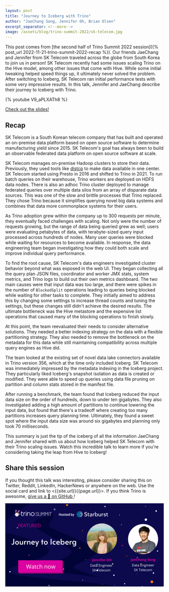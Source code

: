 ```yaml
---
layout: post
title: "Journey to Iceberg with Trino"
author: "JaeChang Song, Jennifer Oh, Brian Olsen"
excerpt_separator: <!--more-->
image: /assets/blog/trino-summit-2022/sk-telecom.jpg
---
```


This post comes from [the second half of Trino Summit 2022 session]({% post_url 
2022-11-21-trino-summit-2022-recap %}). Our friends JaeChang and Jennifer from
SK Telecom traveled across the globe from South Korea to join us in person! SK
Telecom recently had some issues scaling Trino on the Hive model, among other
issues that come with Hive. While some initial tweaking helped speed things up,
it ultimately never solved the problem. After switching to Iceberg, SK Telecom
ran initial performance tests with some very impressive results. In this talk,
Jennifer and JaeChang describe their journey to Iceberg with Trino.

<!--more-->

{% youtube V9_aPLXATh8 %}

<a class="btn btn-pink btn-md" target="_blank" href="/assets/blog/trino-summit-2022/Trino@SK-Telecom.pdf">
  Check out the slides!
</a>

## Recap

SK Telecom is a South Korean telecom company that has built and operated an
on-premise data platform based on open source software to determine
manufacturing yield since 2015. SK Telecom's goal has always been to build an observable
federated data platform on open source software at scale. 

SK Telecom manages on-premise Hadoop clusters to store their data. Previously,
they used tools like
[distcp](https://hadoop.apache.org/docs/stable/hadoop-distcp/DistCp.html) to
make data available in one center. SK Telecom started using Presto in 2016 and
shifted to Trino in 2021. To run batch queries on their warehouse, Trino workers
are deployed on HDFS data nodes. There is also an adhoc Trino cluster deployed
to manage federated queries over multiple data silos from an array of disparate
data sources. This was one of the slow and brittle processes that Trino
replaced. They chose Trino because it simplifies querying novel big data systems
and combines that data more commonplace systems for their users.

As Trino adoption grew within the company up to 300 requests per minute, they
eventually faced challenges with scaling. Not only were the number of
requests growing, but the range of data being queried grew as well; users were
evaluating petabytes of data, with terabyte-sized query input processed across
hundreds of nodes. Many user queries were blocked while waiting for resources to
become available. In response, the data engineering team began investigating how
they could both scale and improve individual query performance.

To find the root cause, SK Telecom's data engineers investigated cluster
behavior beyond what was exposed in the web UI. They began collecting all the
query plan JSON files, coordinator and worker JMX stats, system metrics, and
Trino logs to build out their own metrics dashboard. The two main
causes were that input data was too large, and there were spikes in the number
of `BlockedSplit` operations leading to queries being blocked while waiting for
other tasks to complete. They initially aimed to address this by changing some
settings to increase thread counts and tuning the settings, but these changes
still didn't achieve the desired results. The ultimate bottleneck was the Hive
metastore and the expensive list operations that caused many of the blocking
operations to finish slowly.

At this point, the team reevaluated their needs to consider alternative
solutions. They needed a better indexing strategy on the data with a flexible
partitioning strategy. They also needed to remove the bottleneck on the metadata
for this data while still maintaining compatibility across multiple query
engines as Hive did.

The team looked at the existing set of novel data lake connectors available in
Trino version 356, which at the time only included Iceberg. SK Telecom was 
immediately impressed by the metadata indexing in the Iceberg project. They 
particularly liked Iceberg's snapshot isolation as data is created or modified.
They were able to speed up queries using data file pruning on partition and
column stats stored in the manifest file.

After running a benchmark, the team found that Iceberg reduced the input data
size on the order of hundreds, down to under ten gigabytes. They also
investigated adding a high amount of partitions to continue lowering the input
data, but found that there's a tradeoff where creating too many partitions
increases query planning time. Ultimately, they found a sweet spot where the
input data size was around six gigabytes and planning only took 70 milliseconds.

This summary is just the tip of the iceberg of all the information JaeChang and
Jennifer shared with us about how Iceberg helped SK Telecom with their Trino
scaling issues. Watch this incredible talk to learn more if you're considering
taking the leap from Hive to Iceberg!

## Share this session

If you thought this talk was interesting, please consider sharing this on
Twitter, Reddit, LinkedIn, HackerNews or anywhere on the web. Use the social
card and link to <{{site.url}}{{page.url}}>. If you think Trino is awesome, 
[give us a 🌟 on GitHub <i class="fab fa-github"/>](https://github.com/trinodb/trino)!

<img src="/assets/blog/trino-summit-2022/sk-telecom-social.png"/>